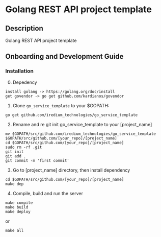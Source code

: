 # Golang REST API project template

## Description

Golang REST API project template

## Onboarding and Development Guide

### Installation
0. Depedency
  ```
  install golang -> https://golang.org/doc/install
  get govendor -> go get github.com/kardianos/govendor
  ```
1. Clone `go_service_template` to your $GOPATH:
  ```
  go get github.com/iredium_technologies/go_service_template
  ```
2. Rename and re git init go_service_template to your [project_name]
  ```
  mv $GOPATH/src/github.com/iredium_technologies/go_service_template $GOPATH/src/github.com/[your_repo]/[project_name]
  cd $GOPATH/src/github.com/[your_repo]/[project_name]
  sudo rm -rf .git
  git init
  git add .
  git commit -m 'first commit'
  ```
3. Go to [project_name] directory, then install dependency
  ```
  cd $GOPATH/src/github.com/[your_repo]/[project_name]
  make dep
  ```
4. Compile, build and run the server
  ```
  make compile
  make build
  make deploy
  ```
  or
  ```
  make all
  ```